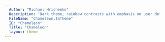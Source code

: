 ```yaml
---
  Author: "Michael Hrishenko"
  Description: "Dark theme, rainbow contrasts with emphasis on user defined code portions. Tweaked for Clojure."
  FileName: "Chameleon.tmTheme"
  ID: "Chameleon"
  Title: "Chameleon"
  layout: theme
---
```

  